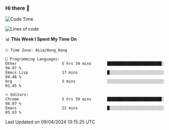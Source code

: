 ### Hi there 👋

<!--
**nicehiro/nicehiro** is a ✨ _special_ ✨ repository because its `README.md` (this file) appears on your GitHub profile.

Here are some ideas to get you started:

- 🔭 I’m currently working on ...
- 🌱 I’m currently learning ...
- 👯 I’m looking to collaborate on ...
- 🤔 I’m looking for help with ...
- 💬 Ask me about ...
- 📫 How to reach me: ...
- 😄 Pronouns: ...
- ⚡ Fun fact: ...
-->

<!--START_SECTION:waka-->
![Code Time](http://img.shields.io/badge/Code%20Time-301%20hrs%2040%20mins-blue)

![Lines of code](https://img.shields.io/badge/From%20Hello%20World%20I%27ve%20Written-2.6%20million%20lines%20of%20code-blue)

📊 **This Week I Spent My Time On** 

```text
🕑︎ Time Zone: Asia/Hong_Kong

💬 Programming Languages: 
Other                    5 hrs 59 mins       ████████████████████████░   94.07 % 
Emacs Lisp               17 mins             █░░░░░░░░░░░░░░░░░░░░░░░░   04.48 % 
Org                      5 mins              ░░░░░░░░░░░░░░░░░░░░░░░░░   01.45 % 

🔥 Editors: 
Chrome                   5 hrs 59 mins       ████████████████████████░   94.07 % 
Emacs                    22 mins             █░░░░░░░░░░░░░░░░░░░░░░░░   05.93 % 
```


 Last Updated on 09/04/2024 13:15:25 UTC
<!--END_SECTION:waka-->
